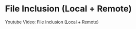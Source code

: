 # File Inclusion (Local + Remote)

Youtube Video: [File Inclusion (Local + Remote)](https://www.youtube.com/watch?v=tSAhl19gk6I)